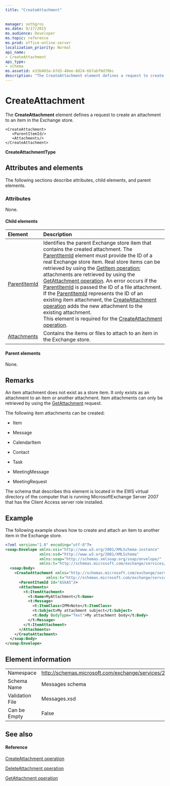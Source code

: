 ```yaml
---
title: "CreateAttachment"
 
 
manager: sethgros
ms.date: 9/17/2015
ms.audience: Developer
ms.topic: reference
ms.prod: office-online-server
localization_priority: Normal
api_name:
- CreateAttachment
api_type:
- schema
ms.assetid: e33b403a-b7d3-48ee-8d24-6b7abf0d70bc
description: "The CreateAttachment element defines a request to create an attachment to an item in the Exchange store."
---
```


# CreateAttachment

The **CreateAttachment** element defines a request to create an attachment to an item in the Exchange store. 
  
```
<CreateAttachment>
   <ParentItemId/>
   <Attachments/>
</CreateAttachment>
```

 **CreateAttachmentType**
## Attributes and elements

The following sections describe attributes, child elements, and parent elements.
  
### Attributes

None.
  
#### Child elements

|**Element**|**Description**|
|:-----|:-----|
|[ParentItemId](parentitemid.md) <br/> |Identifies the parent Exchange store item that contains the created attachment. The [ParentItemId](parentitemid.md) element must provide the ID of a real Exchange store item. Real store items can be retrieved by using the [GetItem operation](getitem-operation.md); attachments are retrieved by using the [GetAttachment operation](getattachment-operation.md). An error occurs if the [ParentItemId](parentitemid.md) is passed the ID of a file attachment. If the [ParentItemId](parentitemid.md) represents the ID of an existing item attachment, the [CreateAttachment operation](createattachment-operation.md) adds the new attachment to the existing attachment.  <br/> This element is required for the [CreateAttachment operation](createattachment-operation.md).  <br/> |
|[Attachments](attachments-ex15websvcsotherref.md) <br/> |Contains the items or files to attach to an item in the Exchange store.  <br/> |
   
#### Parent elements

None.
  
## Remarks

An item attachment does not exist as a store item. It only exists as an attachment to an item or another attachment. Item attachments can only be retrieved by using the [GetAttachment](getattachment.md) request. 
  
The following item attachments can be created:
  
- Item
    
- Message
    
- CalendarItem
    
- Contact
    
- Task
    
- MeetingMessage
    
- MeetingRequest
    
The schema that describes this element is located in the EWS virtual directory of the computer that is running MicrosoftExchange Server 2007 that has the Client Access server role installed.
  
## Example

The following example shows how to create and attach an item to another item in the Exchange store.
  
```XML
<?xml version="1.0" encoding="utf-8"?>
<soap:Envelope xmlns:xsi="http://www.w3.org/2001/XMLSchema-instance"
               xmlns:xsd="http://www.w3.org/2001/XMLSchema"
               xmlns:soap="http://schemas.xmlsoap.org/soap/envelope/"
               xmlns:t="http://schemas.microsoft.com/exchange/services/2006/types">
  <soap:Body>
    <CreateAttachment xmlns="http://schemas.microsoft.com/exchange/services/2006/messages" 
                  xmlns:t="http://schemas.microsoft.com/exchange/services/2006/types">
      <ParentItemId Id="ASkAS"/>
      <Attachments>
        <t:ItemAttachment>
          <t:Name>MyAttachment</t:Name>
          <t:Message>
            <t:ItemClass>IPM>Note</t:ItemClass>
            <t:Subject>My attachment subject</t:Subject>
            <t:Body BodyType="Text">My attachment body</t:Body>
          </t:Message>
        </t:ItemAttachment>
      </Attachments>
    </CreateAttachment>
  </soap:Body>
</soap:Envelope>
```

## Element information

|||
|:-----|:-----|
|Namespace  <br/> |http://schemas.microsoft.com/exchange/services/2006/messages  <br/> |
|Schema Name  <br/> |Messages schema  <br/> |
|Validation File  <br/> |Messages.xsd  <br/> |
|Can be Empty  <br/> |False  <br/> |
   
## See also

#### Reference

[CreateAttachment operation](createattachment-operation.md)
  
[DeleteAttachment operation](deleteattachment-operation.md)
  
[GetAttachment operation](getattachment-operation.md)


